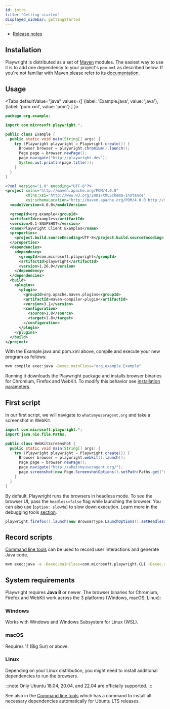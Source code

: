 ```yaml
---
id: intro
title: "Getting started"
displayed_sidebar: gettingStarted
---
```


<!-- TOC -->
- [Release notes](./release-notes.md)

## Installation

Playwright is distributed as a set of [Maven](https://maven.apache.org/what-is-maven.html) modules. The easiest way to use it is to add one dependency to your project's `pom.xml` as described below. If you're not familiar with Maven please refer to its [documentation](https://maven.apache.org/guides/getting-started/maven-in-five-minutes.html).

## Usage

<Tabs
  defaultValue="java"
  values={[
    {label: 'Example.java', value: 'java'},
    {label: 'pom.xml', value: 'pom'}
  ]
}>
<TabItem value="java">

```java
package org.example;

import com.microsoft.playwright.*;

public class Example {
  public static void main(String[] args) {
    try (Playwright playwright = Playwright.create()) {
      Browser browser = playwright.chromium().launch();
      Page page = browser.newPage();
      page.navigate("http://playwright.dev");
      System.out.println(page.title());
    }
  }
}
```

</TabItem>
<TabItem value="pom">

```xml
<?xml version="1.0" encoding="UTF-8"?>
<project xmlns="http://maven.apache.org/POM/4.0.0"
         xmlns:xsi="http://www.w3.org/2001/XMLSchema-instance"
         xsi:schemaLocation="http://maven.apache.org/POM/4.0.0 http://maven.apache.org/xsd/maven-4.0.0.xsd">
  <modelVersion>4.0.0</modelVersion>

  <groupId>org.example</groupId>
  <artifactId>examples</artifactId>
  <version>0.1-SNAPSHOT</version>
  <name>Playwright Client Examples</name>
  <properties>
    <project.build.sourceEncoding>UTF-8</project.build.sourceEncoding>
  </properties>
  <dependencies>
    <dependency>
      <groupId>com.microsoft.playwright</groupId>
      <artifactId>playwright</artifactId>
      <version>1.26.0</version>
    </dependency>
  </dependencies>
  <build>
    <plugins>
      <plugin>
        <groupId>org.apache.maven.plugins</groupId>
        <artifactId>maven-compiler-plugin</artifactId>
        <version>3.1</version>
        <configuration>
          <source>1.8</source>
          <target>1.8</target>
        </configuration>
      </plugin>
    </plugins>
  </build>
</project>
```

</TabItem>
</Tabs>

With the Example.java and pom.xml above, compile and execute your new program as follows:

```bash
mvn compile exec:java -Dexec.mainClass="org.example.Example"
```

Running it downloads the Playwright package and installs browser binaries for Chromium, Firefox and WebKit. To modify this behavior see [installation parameters](./browsers.md#installing-browsers).

## First script

In our first script, we will navigate to `whatsmyuseragent.org` and take a screenshot in WebKit.

```java
import com.microsoft.playwright.*;
import java.nio.file.Paths;

public class WebKitScreenshot {
  public static void main(String[] args) {
    try (Playwright playwright = Playwright.create()) {
      Browser browser = playwright.webkit().launch();
      Page page = browser.newPage();
      page.navigate("http://whatsmyuseragent.org/");
      page.screenshot(new Page.ScreenshotOptions().setPath(Paths.get("example.png")));
    }
  }
}
```

By default, Playwright runs the browsers in headless mode. To see the browser UI, pass the `headless=false` flag while launching the browser. You can also use [`option: slowMo`] to slow down execution. Learn more in the debugging tools [section](./debug.md).

```java
playwright.firefox().launch(new BrowserType.LaunchOptions().setHeadless(false).setSlowMo(50));
```

## Record scripts

[Command line tools](./cli.md) can be used to record user interactions and generate Java code.

```bash
mvn exec:java -e -Dexec.mainClass=com.microsoft.playwright.CLI -Dexec.args="codegen wikipedia.org"
```

## System requirements

Playwright requires **Java 8** or newer. The browser binaries for Chromium,
Firefox and WebKit work across the 3 platforms (Windows, macOS, Linux):

### Windows

Works with Windows and Windows Subsystem for Linux (WSL).

### macOS

Requires 11 (Big Sur) or above.

### Linux

Depending on your Linux distribution, you might need to install additional
dependencies to run the browsers.

:::note
Only Ubuntu 18.04, 20.04, and 22.04 are officially supported.
:::

See also in the [Command line tools](./cli.md#install-system-dependencies)
which has a command to install all necessary dependencies automatically for Ubuntu
LTS releases.
